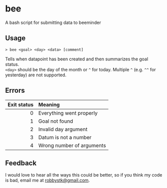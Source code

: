 # bee
A bash script for submitting data to beeminder
## Usage
```
> bee <goal> <day> <data> [comment]
```
Tells when datapoint has been created and then summarizes the goal status.  
`<day>` should be the day of the month or `^` for today.  Multiple `^` (e.g. 
`^^` for yesterday) are not supported.  

## Errors
Exit status | Meaning
----------: | :---------
0           | Everything went properly
1           | Goal not found
2           | Invalid day argument
3           | Datum is not a number
4           | Wrong number of arguments

## Feedback
I would love to hear all the ways this could be better, so if you think my code 
is bad, email me at [robbystk@gmail.com](mailto:robbystk@gmail.com).  
